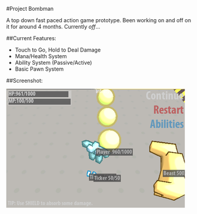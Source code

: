 #Project Bombman

A top down fast paced action game prototype. Been working on and off on it for around 4 months. Currently *off*…

##Current Features:

- Touch to Go, Hold to Deal Damage
- Mana/Health System
- Ability System (Passive/Active)
- Basic Pawn System

##Screenshot:

![Screenshot](https://github.com/Lizdo/Project-Bombman/raw/master/Screenshots/Screenshot.png?raw=true)

